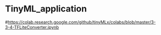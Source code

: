 # TinyML_application

#https://colab.research.google.com/github/tinyMLx/colabs/blob/master/3-3-4-TFLiteConverter.ipynb
